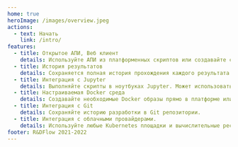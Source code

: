 ```yaml
---
home: true
heroImage: /images/overview.jpeg
actions:
  - text: Начать
    link: /intro/
features:
  - title: Открытое АПИ, Веб клиент
    details: Используйте АПИ из платформенных скриптов или создавайте собственные приложения.
  - title: История результатов
    details: Сохраняется полная история прохождения каждого результата по графу, включая промежуточные данные и скрипты.
  - title: Интеграция с Jupyter
    details: Выполняйте скрипты в ноутбуках Jupyter. Может использоваться для отладки или интерактивной работы.
  - title: Настраиваемая Docker среда
    details: Создавайте необходимые Docker образы прямо в платформе или используйте внешние репозитории.
  - title: Интеграция с Git
    details: Сохраняйте историю разработки в Git репозитории.
  - title: Интеграция с облачными провайдерами.
    details: Используйте любые Kubernetes площадки и вычислительные ресурсы Yandex, VK Cloud или AWS.
footer: R&DFlow 2021-2022
---
```

